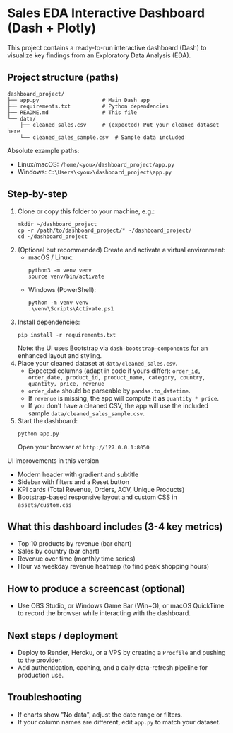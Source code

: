 
# Sales EDA Interactive Dashboard (Dash + Plotly)

This project contains a ready-to-run interactive dashboard (Dash) to visualize key findings from an Exploratory Data Analysis (EDA).

## Project structure (paths)

```
dashboard_project/
├── app.py                    # Main Dash app
├── requirements.txt          # Python dependencies
├── README.md                 # This file
└── data/
    ├── cleaned_sales.csv     # (expected) Put your cleaned dataset here
    └── cleaned_sales_sample.csv  # Sample data included
```

Absolute example paths:
- Linux/macOS: `/home/<you>/dashboard_project/app.py`
- Windows: `C:\Users\<you>\dashboard_project\app.py`

## Step-by-step

1. Clone or copy this folder to your machine, e.g.:
   ```
   mkdir ~/dashboard_project
   cp -r /path/to/dashboard_project/* ~/dashboard_project/
   cd ~/dashboard_project
   ```
2. (Optional but recommended) Create and activate a virtual environment:
   - macOS / Linux:
     ```
     python3 -m venv venv
     source venv/bin/activate
     ```
   - Windows (PowerShell):
     ```
     python -m venv venv
     .\venv\Scripts\Activate.ps1
     ```
3. Install dependencies:
   ```
   pip install -r requirements.txt
   ```
   Note: the UI uses Bootstrap via `dash-bootstrap-components` for an enhanced layout and styling.
4. Place your cleaned dataset at `data/cleaned_sales.csv`.
   - Expected columns (adapt in code if yours differ): `order_id, order_date, product_id, product_name, category, country, quantity, price, revenue`
   - `order_date` should be parseable by `pandas.to_datetime`.
   - If `revenue` is missing, the app will compute it as `quantity * price`.
   - If you don't have a cleaned CSV, the app will use the included sample `data/cleaned_sales_sample.csv`.
5. Start the dashboard:
   ```
   python app.py
   ```
   Open your browser at `http://127.0.0.1:8050`

UI improvements in this version
- Modern header with gradient and subtitle
- Sidebar with filters and a Reset button
- KPI cards (Total Revenue, Orders, AOV, Unique Products)
- Bootstrap-based responsive layout and custom CSS in `assets/custom.css`

## What this dashboard includes (3-4 key metrics)
- Top 10 products by revenue (bar chart)
- Sales by country (bar chart)
- Revenue over time (monthly time series)
- Hour vs weekday revenue heatmap (to find peak shopping hours)

## How to produce a screencast (optional)
- Use OBS Studio, or Windows Game Bar (Win+G), or macOS QuickTime to record the browser while interacting with the dashboard.

## Next steps / deployment
- Deploy to Render, Heroku, or a VPS by creating a `Procfile` and pushing to the provider.
- Add authentication, caching, and a daily data-refresh pipeline for production use.

## Troubleshooting
- If charts show "No data", adjust the date range or filters.
- If your column names are different, edit `app.py` to match your dataset.

